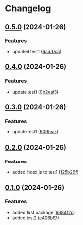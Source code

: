 # Changelog

## [0.5.0](https://github.com/jackie-linz/poc-npm-workspace-release/compare/test1-v0.4.0...test1-v0.5.0) (2024-01-26)


### Features

* updated test1 ([6add7c5](https://github.com/jackie-linz/poc-npm-workspace-release/commit/6add7c5039dfae2be1d3b9d969ee09f06f9da3ef))

## [0.4.0](https://github.com/jackie-linz/poc-npm-workspace-release/compare/test1-v0.3.0...test1-v0.4.0) (2024-01-26)


### Features

* update test1 ([0b2eaf3](https://github.com/jackie-linz/poc-npm-workspace-release/commit/0b2eaf3978559ff523e77531eb4a85faea9fe4ed))

## [0.3.0](https://github.com/jackie-linz/poc-npm-workspace-release/compare/test1-v0.2.0...test1-v0.3.0) (2024-01-26)


### Features

* update test1 ([909fea5](https://github.com/jackie-linz/poc-npm-workspace-release/commit/909fea572a28900590fa530ea33be9e5d6248dac))

## [0.2.0](https://github.com/jackie-linz/poc-npm-workspace-release/compare/test1-v0.1.0...test1-v0.2.0) (2024-01-26)


### Features

* added index.js to test1 ([125b29f](https://github.com/jackie-linz/poc-npm-workspace-release/commit/125b29ff54b56b723f5cb39f5aaa03a9b0d6414b))

## [0.1.0](https://github.com/jackie-linz/poc-npm-workspace-release/compare/test1-v0.0.1...test1-v0.1.0) (2024-01-26)


### Features

* added first package ([6684f2c](https://github.com/jackie-linz/poc-npm-workspace-release/commit/6684f2c01fba1a1e0bcc69f5faebb7149f53d82b))
* added test2 ([c406b97](https://github.com/jackie-linz/poc-npm-workspace-release/commit/c406b97f5e661ba09131c1f5c84e1162082f07f6))
